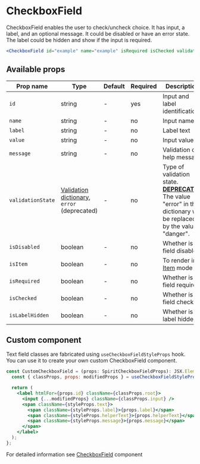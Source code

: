 # CheckboxField

CheckboxField enables the user to check/uncheck choice. It has input, a label,
and an optional message. It could be disabled or have an error state. The label could be hidden
and show if the input is required.

```jsx
<CheckboxField id="example" name="example" isRequired isChecked validationState="danger" message="validation failed" />
```

## Available props

| Prop name         | Type                                                                 | Default | Required | Description                                                                                                                        |
| ----------------- | -------------------------------------------------------------------- | ------- | -------- | ---------------------------------------------------------------------------------------------------------------------------------- |
| `id`              | string                                                               | -       | yes      | Input and label identification                                                                                                     |
| `name`            | string                                                               | -       | no       | Input name                                                                                                                         |
| `label`           | string                                                               | -       | no       | Label text                                                                                                                         |
| `value`           | string                                                               | -       | no       | Input value                                                                                                                        |
| `message`         | string                                                               | -       | no       | Validation or help message                                                                                                         |
| `validationState` | [Validation dictionary][dictionary-validation], `error` (deprecated) | -       | no       | Type of validation state. [**DEPRECATED**][deprecated] The value "error" in the dictionary will be replaced by the value "danger". |
| `isDisabled`      | boolean                                                              | -       | no       | Whether is field disabled                                                                                                          |
| `isItem`          | boolean                                                              | -       | no       | To render in [Item][item] mode                                                                                                     |
| `isRequired`      | boolean                                                              | -       | no       | Whether is field required                                                                                                          |
| `isChecked`       | boolean                                                              | -       | no       | Whether is field checked                                                                                                           |
| `isLabelHidden`   | boolean                                                              | -       | no       | Whether is label hidden                                                                                                            |

## Custom component

Text field classes are fabricated using `useCheckboxFieldStyleProps` hook. You can use it to create your own custom CheckboxField component.

```jsx
const CustomCheckboxField = (props: SpiritCheckboxFieldProps): JSX.Element => {
  const { classProps, props: modifiedProps } = useCheckboxFieldStyleProps(props);

  return (
    <label htmlFor={props.id} className={classProps.root}>
      <input {...modifiedProps} className={classProps.input} />
      <span className={styleProps.text}>
        <span className={styleProps.label}>{props.label}</span>
        <span className={styleProps.helperText}>{props.helperText}</span>
        <span className={styleProps.message}>{props.message}</span>
      </span>
    </label>
  );
};
```

For detailed information see [CheckboxField](https://github.com/lmc-eu/spirit-design-system/blob/main/packages/web/src/scss/components/CheckboxField/README.md) component

[item]: https://github.com/lmc-eu/spirit-design-system/blob/main/packages/web-react/src/components/Item/README.md
[dictionary-validation]: https://github.com/lmc-eu/spirit-design-system/blob/main/docs/DICTIONARIES.md#validation
[deprecated]: https://github.com/lmc-eu/spirit-design-system/tree/main/packages/web-react/README.md#deprecations

